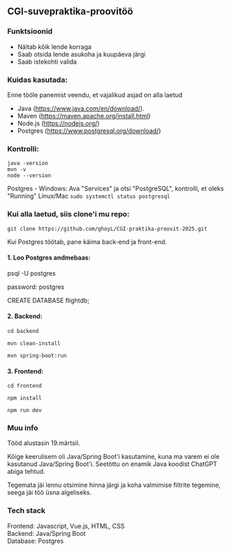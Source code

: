 ## CGI-suvepraktika-proovitöö

### Funktsioonid

- Näitab kõik lende korraga
- Saab otsida lende asukoha ja kuupäeva järgi
- Saab istekohti valida

### Kuidas kasutada:

Enne tööle panemist veendu, et vajalikud asjad on alla laetud  
- Java  (https://www.java.com/en/download/). 
- Maven (https://maven.apache.org/install.html)
- Node.js (https://nodejs.org/)
- Postgres (https://www.postgresql.org/download/)
### Kontrolli:

```java -version ```   
```mvn -v ```  
```node --version ```  

Postgres - Windows: Ava "Services" ja otsi "PostgreSQL", kontrolli, et oleks "Running"
Linux/Mac ```sudo systemctl status postgresql```  

### Kui alla laetud, siis clone'i mu repo:  

```git clone https://github.com/ghoyL/CGI-praktika-proovit-2025.git```

 Kui Postgres töötab, pane käima back-end ja front-end.

#### 1. Loo Postgres andmebaas:

psql -U postgres

password: postgres

CREATE DATABASE flightdb;

#### 2. Backend:

```
cd backend

mvn clean-install

mvn spring-boot:run

```

#### 3. Frontend: 

```
cd frontend 

npm install

npm run dev
```

### Muu info

Tööd alustasin 19.märtsil.

Kõige keerulisem oli Java/Spring Boot'i kasutamine, kuna ma varem ei ole kasutanud Java/Spring Boot'i. Seetõttu on enamik Java koodist ChatGPT abiga tehtud.  

Tegemata jäi lennu otsimine hinna järgi ja koha valmimise filtrite tegemine, seega jäi töö üsna algeliseks.

### Tech stack

Frontend: Javascript, Vue.js, HTML, CSS  
Backend: Java/Spring Boot  
Database: Postgres  